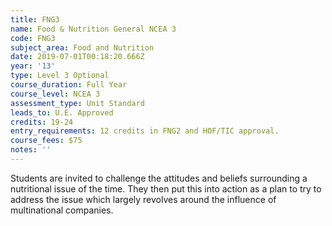 ```yaml
---
title: FNG3
name: Food & Nutrition General NCEA 3
code: FNG3
subject_area: Food and Nutrition
date: 2019-07-01T00:18:20.666Z
year: '13'
type: Level 3 Optional
course_duration: Full Year
course_level: NCEA 3
assessment_type: Unit Standard
leads_to: U.E. Approved
credits: 19-24
entry_requirements: 12 credits in FNG2 and HOF/TIC approval.
course_fees: $75
notes: ''
---
```

Students are invited to challenge the attitudes and beliefs surrounding a nutritional issue of the time. They then put this into action as a plan to try to address the issue which largely revolves around the influence of multinational companies.
